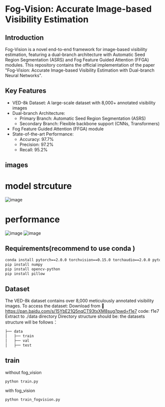 # Fog-Vision: Accurate Image-based Visibility Estimation

## Introduction
Fog-Vision is a novel end-to-end framework for image-based visibility estimation, featuring a dual-branch architecture with Automatic Seed Region Segmentation (ASRS) and Fog Feature Guided Attention (FFGA) modules. This repository contains the official implementation of the paper "Fog-Vision: Accurate Image-based Visibility Estimation with Dual-branch Neural Networks".

## Key Features
- VED-8k Dataset: A large-scale dataset with 8,000+ annotated visibility images
- Dual-branch Architecture:
  - Primary Branch: Automatic Seed Region Segmentation (ASRS)
  - Secondary Branch: Flexible backbone support (CNNs, Transformers)
- Fog Feature Guided Attention (FFGA) module
- State-of-the-art Performance:
  - Accuracy: 97.7%
  - Precision: 97.2%
  - Recall: 95.2%
## images
# model strcuture
![image](https://github.com/user-attachments/assets/05421640-e3ea-4b88-b489-624cd0b4e5c1)
# performance
![image](https://github.com/user-attachments/assets/b9f5f945-828e-4080-9858-eceec077a984)
![image](https://github.com/user-attachments/assets/f5ae24d3-10d9-4215-987f-3a02b6336f6c)

## Requirements(recommend to use conda )
```bash
conda install pytorch==2.0.0 torchvision==0.15.0 torchaudio==2.0.0 pytorch-cuda=11.8 -c pytorch -c nvidia
pip install numpy
pip install opencv-python
pip install pillow
```

## Dataset
The VED-8k dataset contains over 8,000 meticulously annotated visibility images. To access the dataset: Download from :link: https://pan.baidu.com/s/15YbE21Q5nqCT93txXM8sug?pwd=f1e7 code: f1e7 
Extract to ./data directory
Directory structure should be:
the datasets structure will be follows：
```bash
├── data
│   ├── train
│   ├── val
│   ├── test
```
## train
without fog_vision
```bash
python train.py
```
with fog_vision
```bash
python train_fogvision.py
```

